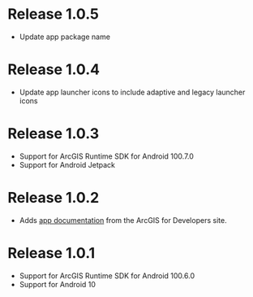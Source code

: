 # Release 1.0.5

 - Update app package name

# Release 1.0.4

- Update app launcher icons to include adaptive and legacy launcher icons

# Release 1.0.3

- Support for ArcGIS Runtime SDK for Android 100.7.0
- Support for Android Jetpack

# Release 1.0.2

- Adds [app documentation](/docs/index.md) from the ArcGIS for Developers site.

# Release 1.0.1

- Support for ArcGIS Runtime SDK for Android 100.6.0
- Support for Android 10
